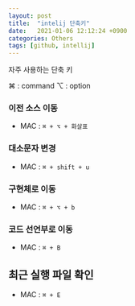 ```yaml
---
layout: post
title:  "intelij 단축키"
date:   2021-01-06 12:12:24 +0900
categories: Others
tags: [github, intellij]
---
```


자주 사용하는 단축 키

⌘ : command
⌥ : option



### 이전 소스 이동
* MAC : `⌘ + ⌥ + 화살표`



### 대소문자 변경
* MAC : `⌘ + shift + u`



### 구현체로 이동
* MAC : `⌘ + ⌥ + b`



### 코드 선언부로 이동
* MAC : `⌘ + B` 



## 최근 실행 파일 확인
* MAC : `⌘ + E` 